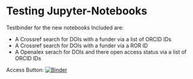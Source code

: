# Testing Jupyter-Notebooks
Testbinder for the new notebooks 
Included are:
- A Crossref search for DOIs with a funder via a list of ORCID IDs
- A Crossref search for DOIs with a funder via a ROR ID
- A Openalex serach for DOIs and there open access status via a list of ORCID IDs

Access Button: [![Binder](https://mybinder.org/badge_logo.svg)](https://mybinder.org/v2/gh/hebosse/Jupyter-Notebooks/HEAD)
